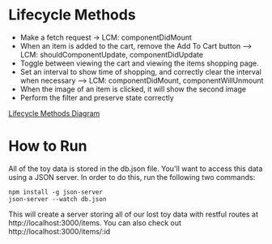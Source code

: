 # Lifecycle Methods

- Make a fetch request -> LCM: componentDidMount
- When an item is added to the cart, remove the Add To Cart button --> LCM: shouldComponentUpdate, componentDidUpdate
- Toggle between viewing the cart and viewing the items shopping page. 
- Set an interval to show time of shopping, and correctly clear the interval when necessary --> LCM: componentDidMount, componentWillUnmount
- When the image of an item is clicked, it will show the second image
- Perform the filter and preserve state correctly

[Lifecycle Methods Diagram](https://projects.wojtekmaj.pl/react-lifecycle-methods-diagram/)


# How to Run 
All of the toy data is stored in the db.json file. You'll want to access this data using a JSON server. In order to do this, run the following two commands:

```
npm install -g json-server
json-server --watch db.json
```

This will create a server storing all of our lost toy data with restful routes at http://localhost:3000/items. You can also check out http://localhost:3000/items/:id
